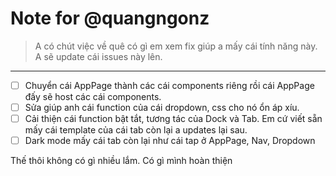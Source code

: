 # Note for @quangngonz 

> A có chút việc về quê có gì em xem fix giúp a mấy cái tính năng này. A sẽ update cái issues này lên.
_____

- [ ] Chuyển cái AppPage thành các cái components riêng rồi cái AppPage đấy sẽ host các cái components.
- [ ] Sửa giúp anh cái function của cái dropdown, css cho nó ổn áp xíu.
- [ ] Cải thiện cái function bật tắt, tương tác của Dock và Tab. Em cứ viết sẵn mấy cái template của cái tab còn lại a updates lại sau.
- [ ] Dark mode mấy cái tab còn lại như cái tap ở AppPage, Nav, Dropdown

Thế thôi không có gì nhiều lắm. Có gì mình hoàn thiện
